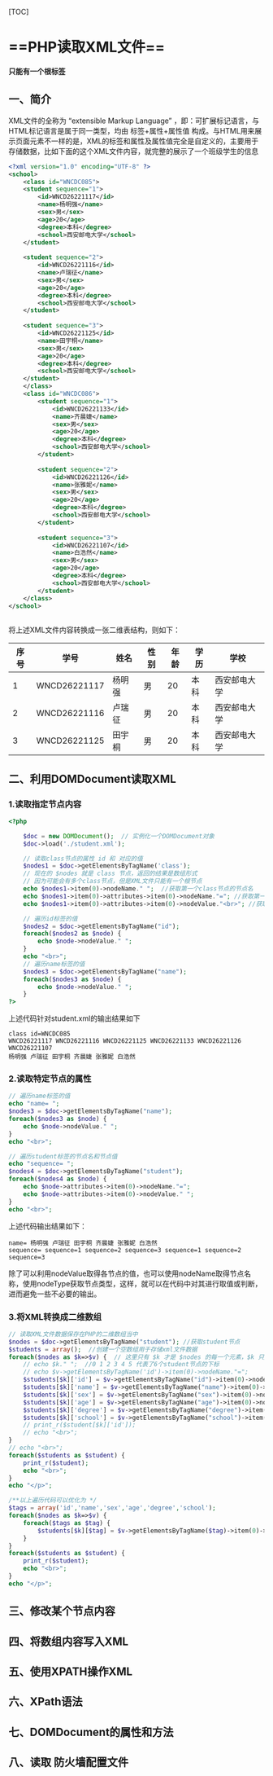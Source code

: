 [TOC]



# ==PHP读取XML文件==

**只能有一个根标签**

## 一、简介

XML文件的全称为 “extensible Markup Language” ，即：可扩展标记语言，与HTML标记语言是属于同一类型，均由 标签+属性+属性值 构成。与HTML用来展示页面元素不一样的是，XML的标签和属性及属性值完全是自定义的，主要用于存储数据，比如下面的这个XML文件内容，就完整的展示了一个班级学生的信息

```xml
<?xml version="1.0" encoding="UTF-8" ?>
<school>
    <class id="WNCDC085">
    <student sequence="1">
        <id>WNCD26221117</id>
        <name>杨明强</name>
        <sex>男</sex>
        <age>20</age>
        <degree>本科</degree>
        <school>西安邮电大学</school>
    </student>
    
    <student sequence="2">
        <id>WNCD26221116</id>
        <name>卢瑞征</name>
        <sex>男</sex>
        <age>20</age>
        <degree>本科</degree>
        <school>西安邮电大学</school>
    </student>
    
    <student sequence="3">
        <id>WNCD26221125</id>
        <name>田宇桐</name>
        <sex>男</sex>
        <age>20</age>
        <degree>本科</degree>
        <school>西安邮电大学</school>
    </student>
    </class>
    <class id="WNCDC086">
        <student sequence="1">
            <id>WNCD26221133</id>
            <name>齐晨婕</name>
            <sex>男</sex>
            <age>20</age>
            <degree>本科</degree>
            <school>西安邮电大学</school>
        </student>
        
        <student sequence="2">
            <id>WNCD26221126</id>
            <name>张雅妮</name>
            <sex>男</sex>
            <age>20</age>
            <degree>本科</degree>
            <school>西安邮电大学</school>
        </student>
        
        <student sequence="3">
            <id>WNCD26221107</id>
            <name>白浩然</name>
            <sex>男</sex>
            <age>20</age>
            <degree>本科</degree>
            <school>西安邮电大学</school>
        </student>
    </class>
</school>
    
```

将上述XML文件内容转换成一张二维表结构，则如下：

| 序号 | 学号         | 姓名   | 性别 | 年龄 | 学历 | 学校         |
| ---- | ------------ | ------ | ---- | ---- | ---- | ------------ |
| 1    | WNCD26221117 | 杨明强 | 男   | 20   | 本科 | 西安邮电大学 |
| 2    | WNCD26221116 | 卢瑞征 | 男   | 20   | 本科 | 西安邮电大学 |
| 3    | WNCD26221125 | 田宇桐 | 男   | 20   | 本科 | 西安邮电大学 |



## 二、利用DOMDocument读取XML

### 1.读取指定节点内容

```php
<?php

    $doc = new DOMDocument();  // 实例化一个DOMDocument对象
    $doc->load('./student.xml');

    // 读取class节点的属性 id 和 对应的值
    $nodes1 = $doc->getElementsByTagName('class');  
    // 现在的 $nodes 就是 class 节点，返回的结果是数组形式
    // 因为可能会有多个class节点，但是XML文件只能有一个根节点
    echo $nodes1->item(0)->nodeName." ";  //获取第一个class节点的节点名
    echo $nodes1->item(0)->attributes->item(0)->nodeName."="; //获取第一个class节点的第一个属性节点的名字
    echo $nodes1->item(0)->attributes->item(0)->nodeValue."<br>"; //获取第一个节点的第一个属性节点的值

    // 遍历id标签的值
    $nodes2 = $doc->getElementsByTagName("id");
    foreach($nodes2 as $node) {
        echo $node->nodeValue." ";
    }
    echo "<br>";
    // 遍历name标签的值
    $nodes3 = $doc->getElementsByTagName("name");
    foreach($nodes3 as $node) {
        echo $node->nodeValue." ";
    }
?>
```

上述代码针对student.xml的输出结果如下

```
class id=WNCDC085
WNCD26221117 WNCD26221116 WNCD26221125 WNCD26221133 WNCD26221126 WNCD26221107
杨明强 卢瑞征 田宇桐 齐晨婕 张雅妮 白浩然
```

### 2.读取特定节点的属性

```php
// 遍历name标签的值
echo "name= ";
$nodes3 = $doc->getElementsByTagName("name");
foreach($nodes3 as $node) {
    echo $node->nodeValue." ";
}
echo "<br>";

// 遍历student标签的节点名和节点值
echo "sequence= ";
$nodes4 = $doc->getElementsByTagName("student");
foreach($nodes4 as $node) {
    echo $node->attributes->item(0)->nodeName."=";
    echo $node->attributes->item(0)->nodeValue." ";
}
echo "<br>";
```

上述代码输出结果如下：

```
name= 杨明强 卢瑞征 田宇桐 齐晨婕 张雅妮 白浩然
sequence= sequence=1 sequence=2 sequence=3 sequence=1 sequence=2 sequence=3
```

除了可以利用nodeValue取得各节点的值，也可以使用nodeName取得节点名称，使用nodeType获取节点类型，这样，就可以在代码中对其进行取值或判断，进而避免一些不必要的输出。

### 3.将XML转换成二维数组

```php
// 读取XML文件数据保存在PHP的二维数组当中
$nodes = $doc->getElementsByTagName("student"); //获取student节点
$students = array();  //创建一个空数组用于存储xml文件数据
foreach($nodes as $k=>$v) {  // 这里只有 $k 才是 $nodes 的每一个元素，$k 只是一个数字，相当于是student节点个数的下标
    // echo $k." ";  //0 1 2 3 4 5 代表了6个student节点的下标
    // echo $v->getElementsByTagName('id')->item(0)->nodeName."=";
    $students[$k]['id'] = $v->getElementsByTagName("id")->item(0)->nodeValue;  // $v 节点下的第一个id节点的值
    $students[$k]['name'] = $v->getElementsByTagName("name")->item(0)->nodeValue;  // $v 节点下的第一个id节点的值
    $students[$k]['sex'] = $v->getElementsByTagName("sex")->item(0)->nodeValue;  // $v 节点下的第一个id节点的值
    $students[$k]['age'] = $v->getElementsByTagName("age")->item(0)->nodeValue;  // $v 节点下的第一个id节点的值
    $students[$k]['degree'] = $v->getElementsByTagName("degree")->item(0)->nodeValue;  // $v 节点下的第一个id节点的值
    $students[$k]['school'] = $v->getElementsByTagName("school")->item(0)->nodeValue;  // $v 节点下的第一个id节点的值
    // print_r($student[$k]['id']);
    // echo "<br>";
}
// echo "<br>";
foreach($students as $student) {
    print_r($student);
    echo "<br>";
}
echo "</p>";

/**以上遍历代码可以优化为 */
$tags = array('id','name','sex','age','degree','school');
foreach($nodes as $k=>$v) {
    foreach($tags as $tag) {
        $students[$k][$tag] = $v->getElementsByTagName($tag)->item(0)->nodeValue;
    }
}
foreach($students as $student) {
    print_r($student);
    echo "<br>";
}
echo "</p>";
```





## 三、修改某个节点内容



## 四、将数组内容写入XML



## 五、使用XPATH操作XML



## 六、XPath语法



## 七、DOMDocument的属性和方法



## 八、读取 防火墙配置文件


